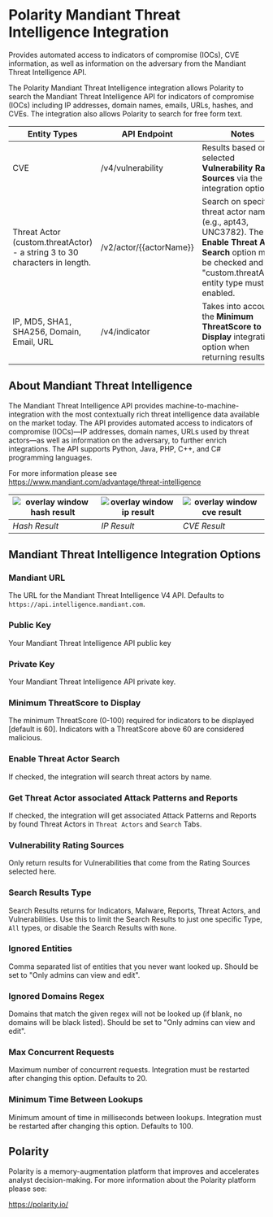 # Polarity Mandiant Threat Intelligence Integration

Provides automated access to indicators of compromise (IOCs), CVE information, as well as information on the adversary from the Mandiant Threat Intelligence API.

The Polarity Mandiant Threat Intelligence integration allows Polarity to search the Mandiant Threat Intelligence API for indicators of compromise (IOCs) including IP addresses, domain names, emails, URLs, hashes, and CVEs.  The integration also allows Polarity to search for free form text.

| Entity Types | API Endpoint | Notes |
|---|---|---|
| CVE | /v4/vulnerability | Results based on selected **Vulnerability Rating Sources** via the integration options |
| Threat Actor (custom.threatActor) - a string 3 to 30 characters in length. | /v2/actor/{{actorName}} | Search on specific threat actor names (e.g., apt43, UNC3782). The **Enable Threat Actor Search** option must be checked and the "custom.threatActor" entity type must be enabled. 
| IP, MD5, SHA1, SHA256, Domain, Email, URL | /v4/indicator | Takes into account the **Minimum ThreatScore to Display** integration option when returning results |



## About Mandiant Threat Intelligence

The Mandiant Threat Intelligence API provides machine-to-machine-integration with the most contextually rich threat intelligence data available on the market today. The API provides automated access to indicators of compromise (IOCs)—IP addresses, domain names, URLs used by threat actors—as well as information on the adversary, to further enrich integrations. The API supports Python, Java, PHP, C++, and C# programming languages.

For more information please see https://www.mandiant.com/advantage/threat-intelligence

| ![overlay window hash result](assets/hash.png) | ![overlay window ip result](assets/ip.png) | ![overlay window cve result](assets/cve.png) |
|---|--|--|
|*Hash Result* | *IP Result* | *CVE Result*|



## Mandiant Threat Intelligence Integration Options

### Mandiant URL
The URL for the Mandiant Threat Intelligence V4 API.  Defaults to `https://api.intelligence.mandiant.com`.

### Public Key
Your Mandiant Threat Intelligence API public key

### Private Key
Your Mandiant Threat Intelligence API private key.

### Minimum ThreatScore to Display
The minimum ThreatScore (0-100) required for indicators to be displayed [default is 60].  Indicators with a ThreatScore above 60 are considered malicious.

### Enable Threat Actor Search
If checked, the integration will search threat actors by name.

### Get Threat Actor associated Attack Patterns and Reports
If checked, the integration will get associated Attack Patterns and Reports by found Threat Actors in `Threat Actors` and `Search` Tabs.

### Vulnerability Rating Sources
Only return results for Vulnerabilities that come from the Rating Sources selected here.

### Search Results Type
Search Results returns for Indicators, Malware, Reports, Threat Actors, and Vulnerabilities. Use this to limit the Search Results to just one specific Type, `All` types, or disable the Search Results with `None`.

### Ignored Entities
Comma separated list of entities that you never want looked up. Should be set to "Only admins can view and edit".

### Ignored Domains Regex
Domains that match the given regex will not be looked up (if blank, no domains will be black listed).  Should be set to "Only admins can view and edit".

### Max Concurrent Requests
Maximum number of concurrent requests.  Integration must be restarted after changing this option. Defaults to 20.

### Minimum Time Between Lookups
Minimum amount of time in milliseconds between lookups. Integration must be restarted after changing this option. Defaults to 100.


## Polarity

Polarity is a memory-augmentation platform that improves and accelerates analyst decision-making.  For more information about the Polarity platform please see:

https://polarity.io/
